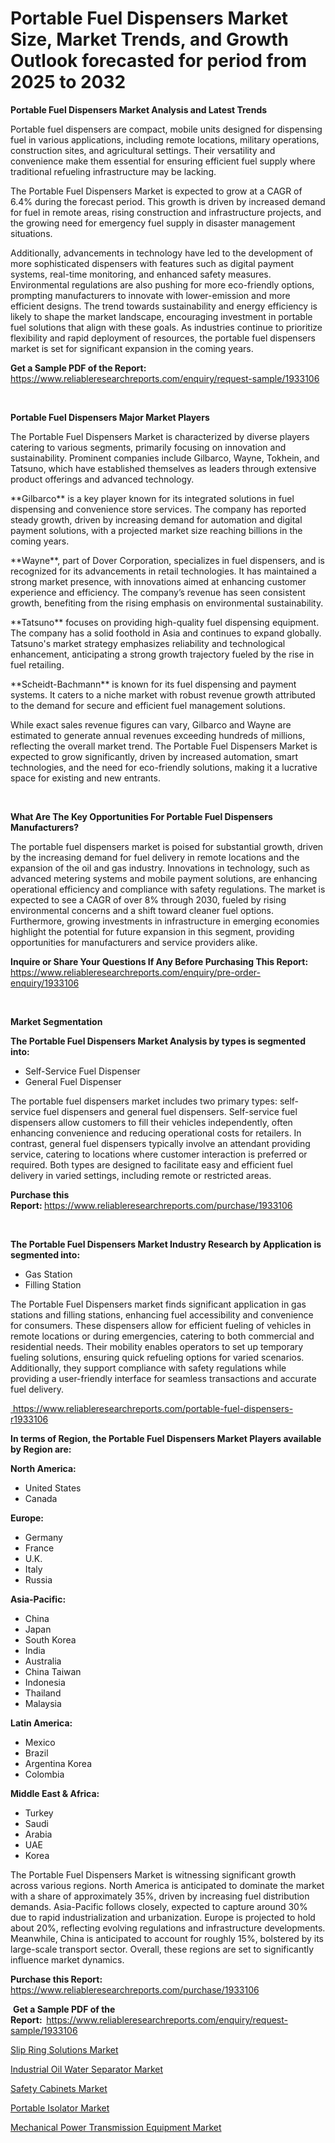 <p><h1>Portable Fuel Dispensers Market Size, Market Trends, and Growth Outlook forecasted for period from 2025 to 2032</h1></p><p><strong>Portable Fuel Dispensers Market Analysis and Latest Trends</strong></p>
<p><p>Portable fuel dispensers are compact, mobile units designed for dispensing fuel in various applications, including remote locations, military operations, construction sites, and agricultural settings. Their versatility and convenience make them essential for ensuring efficient fuel supply where traditional refueling infrastructure may be lacking. </p><p>The Portable Fuel Dispensers Market is expected to grow at a CAGR of 6.4% during the forecast period. This growth is driven by increased demand for fuel in remote areas, rising construction and infrastructure projects, and the growing need for emergency fuel supply in disaster management situations. </p><p>Additionally, advancements in technology have led to the development of more sophisticated dispensers with features such as digital payment systems, real-time monitoring, and enhanced safety measures. Environmental regulations are also pushing for more eco-friendly options, prompting manufacturers to innovate with lower-emission and more efficient designs. The trend towards sustainability and energy efficiency is likely to shape the market landscape, encouraging investment in portable fuel solutions that align with these goals. As industries continue to prioritize flexibility and rapid deployment of resources, the portable fuel dispensers market is set for significant expansion in the coming years.</p></p>
<p><strong>Get a Sample PDF of the Report:&nbsp;</strong> <a href="https://www.reliableresearchreports.com/enquiry/request-sample/1933106?utm_campaign=31&utm_medium=2&utm_source=Github&utm_content=ia&utm_term=23022025&utm_id=portable-fuel-dispensers">https://www.reliableresearchreports.com/enquiry/request-sample/1933106</a></p>
<p>&nbsp;</p>
<p><strong>Portable Fuel Dispensers Major Market Players</strong></p>
<p><p>The Portable Fuel Dispensers Market is characterized by diverse players catering to various segments, primarily focusing on innovation and sustainability. Prominent companies include Gilbarco, Wayne, Tokhein, and Tatsuno, which have established themselves as leaders through extensive product offerings and advanced technology.</p><p>**Gilbarco** is a key player known for its integrated solutions in fuel dispensing and convenience store services. The company has reported steady growth, driven by increasing demand for automation and digital payment solutions, with a projected market size reaching billions in the coming years.</p><p>**Wayne**, part of Dover Corporation, specializes in fuel dispensers, and is recognized for its advancements in retail technologies. It has maintained a strong market presence, with innovations aimed at enhancing customer experience and efficiency. The company’s revenue has seen consistent growth, benefiting from the rising emphasis on environmental sustainability.</p><p>**Tatsuno** focuses on providing high-quality fuel dispensing equipment. The company has a solid foothold in Asia and continues to expand globally. Tatsuno's market strategy emphasizes reliability and technological enhancement, anticipating a strong growth trajectory fueled by the rise in fuel retailing.</p><p>**Scheidt-Bachmann** is known for its fuel dispensing and payment systems. It caters to a niche market with robust revenue growth attributed to the demand for secure and efficient fuel management solutions.</p><p>While exact sales revenue figures can vary, Gilbarco and Wayne are estimated to generate annual revenues exceeding hundreds of millions, reflecting the overall market trend. The Portable Fuel Dispensers Market is expected to grow significantly, driven by increased automation, smart technologies, and the need for eco-friendly solutions, making it a lucrative space for existing and new entrants.</p></p>
<p>&nbsp;</p>
<p><strong>What Are The Key Opportunities For Portable Fuel Dispensers Manufacturers?</strong></p>
<p><p>The portable fuel dispensers market is poised for substantial growth, driven by the increasing demand for fuel delivery in remote locations and the expansion of the oil and gas industry. Innovations in technology, such as advanced metering systems and mobile payment solutions, are enhancing operational efficiency and compliance with safety regulations. The market is expected to see a CAGR of over 8% through 2030, fueled by rising environmental concerns and a shift toward cleaner fuel options. Furthermore, growing investments in infrastructure in emerging economies highlight the potential for future expansion in this segment, providing opportunities for manufacturers and service providers alike.</p></p>
<p><strong>Inquire or Share Your Questions If Any Before Purchasing This Report:</strong> <a href="https://www.reliableresearchreports.com/enquiry/pre-order-enquiry/1933106?utm_campaign=31&utm_medium=2&utm_source=Github&utm_content=ia&utm_term=23022025&utm_id=portable-fuel-dispensers">https://www.reliableresearchreports.com/enquiry/pre-order-enquiry/1933106</a></p>
<p>&nbsp;</p>
<p><strong>Market Segmentation</strong></p>
<p><strong>The Portable Fuel Dispensers Market Analysis by types is segmented into:</strong></p>
<p><ul><li>Self-Service Fuel Dispenser</li><li>General Fuel Dispenser</li></ul></p>
<p><p>The portable fuel dispensers market includes two primary types: self-service fuel dispensers and general fuel dispensers. Self-service fuel dispensers allow customers to fill their vehicles independently, often enhancing convenience and reducing operational costs for retailers. In contrast, general fuel dispensers typically involve an attendant providing service, catering to locations where customer interaction is preferred or required. Both types are designed to facilitate easy and efficient fuel delivery in varied settings, including remote or restricted areas.</p></p>
<p><strong>Purchase this Report:&nbsp;</strong><a href="https://www.reliableresearchreports.com/purchase/1933106?utm_campaign=31&utm_medium=2&utm_source=Github&utm_content=ia&utm_term=23022025&utm_id=portable-fuel-dispensers">https://www.reliableresearchreports.com/purchase/1933106</a></p>
<p>&nbsp;</p>
<p><strong>The Portable Fuel Dispensers Market Industry Research by Application is segmented into:</strong></p>
<p><ul><li>Gas Station</li><li>Filling Station</li></ul></p>
<p><p>The Portable Fuel Dispensers market finds significant application in gas stations and filling stations, enhancing fuel accessibility and convenience for consumers. These dispensers allow for efficient fueling of vehicles in remote locations or during emergencies, catering to both commercial and residential needs. Their mobility enables operators to set up temporary fueling solutions, ensuring quick refueling options for varied scenarios. Additionally, they support compliance with safety regulations while providing a user-friendly interface for seamless transactions and accurate fuel delivery.</p></p>
<p><a href="https://www.reliableresearchreports.com/portable-fuel-dispensers-r1933106?utm_campaign=31&utm_medium=2&utm_source=Github&utm_content=ia&utm_term=23022025&utm_id=portable-fuel-dispensers">&nbsp;https://www.reliableresearchreports.com/portable-fuel-dispensers-r1933106</a></p>
<p><strong>In terms of Region, the Portable Fuel Dispensers Market Players available by Region are:</strong></p>
<p>
    <p> <strong> North America: </strong>
        <ul>
            <li>United States</li>
            <li>Canada</li>
        </ul>
        </p> 
    <p> <strong> Europe: </strong>
        <ul>
            <li>Germany</li>
            <li>France</li>
            <li>U.K.</li>
            <li>Italy</li>
            <li>Russia</li>
        </ul>
        </p> 
    <p> <strong> Asia-Pacific: </strong>
        <ul>
            <li>China</li>
            <li>Japan</li>
            <li>South Korea</li>
            <li>India</li>
            <li>Australia</li>
            <li>China Taiwan</li>
            <li>Indonesia</li>
            <li>Thailand</li>
            <li>Malaysia</li>
        </ul>
        </p> 
    <p> <strong> Latin America: </strong>
        <ul>
            <li>Mexico</li>
            <li>Brazil</li>
            <li>Argentina Korea</li>
            <li>Colombia</li>
        </ul>
        </p> 
    <p> <strong> Middle East & Africa: </strong>
        <ul>
            <li>Turkey</li>
            <li>Saudi</li>
            <li>Arabia</li>
            <li>UAE</li>
            <li>Korea</li>
        </ul>
    </p>
    </p>
<p><p>The Portable Fuel Dispensers Market is witnessing significant growth across various regions. North America is anticipated to dominate the market with a share of approximately 35%, driven by increasing fuel distribution demands. Asia-Pacific follows closely, expected to capture around 30% due to rapid industrialization and urbanization. Europe is projected to hold about 20%, reflecting evolving regulations and infrastructure developments. Meanwhile, China is anticipated to account for roughly 15%, bolstered by its large-scale transport sector. Overall, these regions are set to significantly influence market dynamics.</p></p>
<p><strong>Purchase this Report: </strong><a href="https://www.reliableresearchreports.com/purchase/1933106?utm_campaign=31&utm_medium=2&utm_source=Github&utm_content=ia&utm_term=23022025&utm_id=portable-fuel-dispensers">https://www.reliableresearchreports.com/purchase/1933106</a></p>
<p>&nbsp;<strong>Get a Sample PDF of the Report:&nbsp;&nbsp;</strong><a href="https://www.reliableresearchreports.com/enquiry/request-sample/1933106?utm_campaign=31&utm_medium=2&utm_source=Github&utm_content=ia&utm_term=23022025&utm_id=portable-fuel-dispensers">https://www.reliableresearchreports.com/enquiry/request-sample/1933106</a></p>
<p><strong></strong></p>
<p><p><a href="https://github.com/plawragarile/Market-Research-Report-List-1/blob/main/slip-ring-solutions-market.md?utm_campaign=31&utm_medium=2&utm_source=Github&utm_content=ia&utm_term=23022025&utm_id=portable-fuel-dispensers">Slip Ring Solutions Market</a></p><p><a href="https://github.com/boccalyver5k/Market-Research-Report-List-1/blob/main/industrial-oil-water-separator-market.md?utm_campaign=31&utm_medium=2&utm_source=Github&utm_content=ia&utm_term=23022025&utm_id=portable-fuel-dispensers">Industrial Oil Water Separator Market</a></p><p><a href="https://github.com/chadytoungu4/Market-Research-Report-List-1/blob/main/safety-cabinets-market.md?utm_campaign=31&utm_medium=2&utm_source=Github&utm_content=ia&utm_term=23022025&utm_id=portable-fuel-dispensers">Safety Cabinets Market</a></p><p><a href="https://github.com/looseurbenra/Market-Research-Report-List-1/blob/main/portable-isolator-market.md?utm_campaign=31&utm_medium=2&utm_source=Github&utm_content=ia&utm_term=23022025&utm_id=portable-fuel-dispensers">Portable Isolator Market</a></p><p><a href="https://github.com/hamremunazm4/Market-Research-Report-List-1/blob/main/mechanical-power-transmission-equipment-market.md?utm_campaign=31&utm_medium=2&utm_source=Github&utm_content=ia&utm_term=23022025&utm_id=portable-fuel-dispensers">Mechanical Power Transmission Equipment Market</a></p></p>